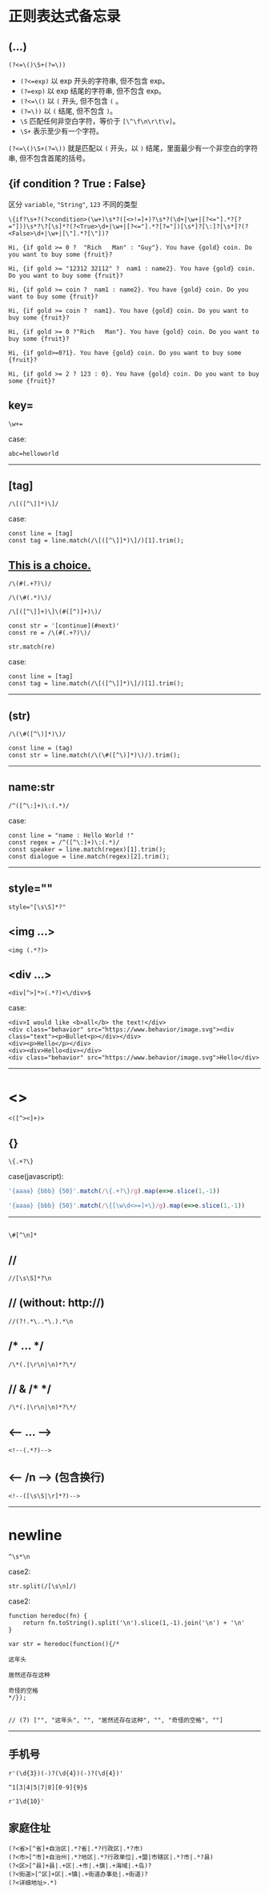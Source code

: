 # 正则表达式备忘录


## (...)

```
(?<=\()\S+(?=\))
```

- `(?<=exp)` 以 exp 开头的字符串, 但不包含 exp。  
- `(?=exp)` 以 exp 结尾的字符串, 但不包含 exp。  
- `(?<=\()` 以 `(` 开头, 但不包含 `(` 。  
- `(?=\))` 以 `(` 结尾, 但不包含 `)`。  
- `\S` 匹配任何非空白字符，等价于 `[\^\f\n\r\t\v]`。
- `\S+` 表示至少有一个字符。

`(?<=\()\S+(?=\))` 就是匹配以 `(` 开头，以 `)` 结尾，里面最少有一个非空白的字符串, 但不包含首尾的括号。

  
## {if condition ? True : False}

区分 `variable`, `"String"`, `123` 不同的类型
```
\{if?\s+?(?<condition>(\w+)\s*?([<>!=]+)?\s*?(\d+|\w+|[?<="].*?[?="]))\s*?\?[\s]*?(?<True>\d+|\w+|[?<="].*?[?="])[\s*]?[\:]?[\s*]?(?<False>\d+|\w+|[\"].*?[\"])?
```

```
Hi, {if gold >= 0 ?  "Rich   Man" : "Guy"}. You have {gold} coin. Do you want to buy some {fruit}?

Hi, {if gold >= "12312 32112" ?  nam1 : name2}. You have {gold} coin. Do you want to buy some {fruit}?

Hi, {if gold >= coin ?  nam1 : name2}. You have {gold} coin. Do you want to buy some {fruit}?

Hi, {if gold >= coin ?  nam1}. You have {gold} coin. Do you want to buy some {fruit}?

Hi, {if gold >= 0 ?"Rich   Man"}. You have {gold} coin. Do you want to buy some {fruit}?

Hi, {if gold>=0?1}. You have {gold} coin. Do you want to buy some {fruit}?

Hi, {if gold >= 2 ? 123 : 0}. You have {gold} coin. Do you want to buy some {fruit}?
```


## key=
```
\w+=
```

case:
```
abc=helloworld
```

---

## [tag]
```
/\[([^\]]*)\]/
```

case:
```
const line = [tag]
const tag = line.match(/\[([^\]]*)\]/)[1].trim();
```


## [This is a choice.](#text)

```
/\(#(.+?)\)/
```

```
/\(\#(.*)\)/
```

```
/\[([^\]]+)\]\(#([^)]+)\)/
```

```
const str = '[continue](#next)'
const re = /\(#(.+?)\)/

str.match(re)
```

case:
```
const line = [tag]
const tag = line.match(/\[([^\]]*)\]/)[1].trim();
```

---

## (str)
```
/\(\#([^\)]*)\)/
```

```
const line = (tag)
const str = line.match(/\(\#([^\)]*)\)/).trim();
```

---


## name:str
```
/^([^\:]+)\:(.*)/
```

case:
```
const line = "name : Hello World !"
const regex = /^([^\:]+)\:(.*)/
const speaker = line.match(regex)[1].trim();
const dialogue = line.match(regex)[2].trim();
```

---

## style="" 
```
style="[\s\S]*?"
```

## <img ...>
``` 
<img (.*?)>
```

## <div ...></div> 
```
<div[^>]*>(.*?)<\/div>$
```

case:
```
<div>I would like <b>all</b> the text!</div>
<div class="behavior" src="https://www.behavior/image.svg"><div class="text"><p>Bullet<p></div></div>
<div><p>Hello</p></div>
<div><div>Hello<div></div>
<div class="behavior" src="https://www.behavior/image.svg">Hello</div>
```

---

# <>
```
<([^><]+)>
```

## {} 
```
\{.+?\}
```

case(javascript):
```javascript
'{aaaa} {bbb} {50}'.match(/\{.+?\}/g).map(e=>e.slice(1,-1))
```

```javascript
'{aaaa} {bbb} {50}'.match(/\{[\w\d<>=]+\}/g).map(e=>e.slice(1,-1))
```

---

## #
```
\#[^\n]*
```

## //
```
//[\s\S]*?\n
```

## // (without: http://)
```
//(?!.*\..*\.).*\n
```
 
## /* ... */
```
/\*(.|\r\n|\n)*?\*/
```

## // & /*  */
```
/\*(.|\r\n|\n)*?\*/
```

## <-- ... -->
```
<!--(.*?)-->
```

## <-- /n --> (包含换行)
```
<!--([\s\S|\r]*?)-->
```

---

# newline
```
^\s*\n
```

case2:
```
str.split(/[\s\n]/)
```

case2: 
```
function heredoc(fn) {
    return fn.toString().split('\n').slice(1,-1).join('\n') + '\n'
}

var str = heredoc(function(){/*

这年头

居然还存在这种

奇怪的空格
*/});


// (7) ["", "这年头", "", "居然还存在这种", "", "奇怪的空格", ""]
```

---

## 手机号 
```
r'(\d{3})(-)?(\d{4})(-)?(\d{4})'
```

```
^1[3|4|5|7|8][0-9]{9}$
```

```
r'1\d{10}'
```


## 家庭住址
```
(?<省>[^省]+自治区|.*?省|.*?行政区|.*?市)
(?<市>[^市]+自治州|.*?地区|.*?行政单位|.+盟|市辖区|.*?市|.*?县)
(?<区>[^县]+县|.+区|.+市|.+旗|.+海域|.+岛)?
(?<街道>[^区]+区|.+镇|.+街道办事处|.+街道)?
(?<详细地址>.*)
```
